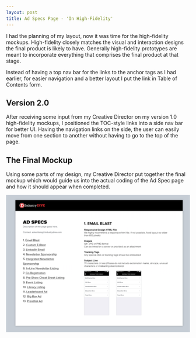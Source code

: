 ```yaml
---
layout: post
title: Ad Specs Page - 'In High-Fidelity'
---
```



[//]: # (High fidelity mockups/videos)
I had the planning of my layout, now it was time for the high-fidelity mockups. High-fidelity closely matches the visual and interaction designs the final product is likely to have. Generally high-fidelity prototypes are meant to incorporate everything that comprises the final product at that stage.

Instead of having a top nav bar for the links to the anchor tags as I had earlier, for easier navigation and a better layout I put the link in Table of Contents form.


## Version 2.0
After receiving some input from my Creative Director on my version 1.0 high-fidelity mockups, I positioned the TOC-style links into a side nav bar for better UI. Having the navigation links on the side, the user can easily move from one section to another without having to go to the top of the page.


## The Final Mockup

Using some parts of my design, my Creative Director put together the final mockup which would guide us into the actual coding of the Ad Spec page and how it should appear when completed.

[//]: # (Final mockup)
![Final mockup](/images/final-mockup.png)
